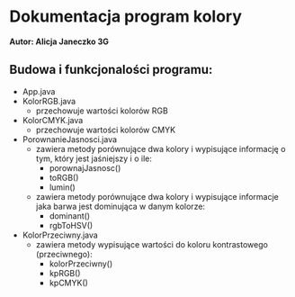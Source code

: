 # Dokumentacja program kolory

**Autor: Alicja Janeczko 3G**

## Budowa i funkcjonalości programu:
* App.java
* KolorRGB.java
    * przechowuje wartości kolorów RGB
* KolorCMYK.java
    * przechowuje wartości kolorów CMYK
* PorownanieJasnosci.java
    * zawiera metody porównujące dwa kolory i wypisujące informację o tym, który jest jaśniejszy i o ile:
        * porownajJasnosc()
        * toRGB()
        * lumin()
    * zawiera metody porównujące dwa kolory i wypisujące informacje jaka barwa jest dominująca w danym kolorze:
        * dominant()
        * rgbToHSV()
* KolorPrzeciwny.java
    *  zawiera metody wypisujące wartości do koloru kontrastowego (przeciwnego):
       *  kolorPrzeciwny()
       *  kpRGB()
       *  kpCMYK()